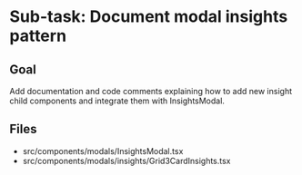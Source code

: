 # Sub-task: Document modal insights pattern

## Goal
Add documentation and code comments explaining how to add new insight child components and integrate them with InsightsModal.

## Files
- src/components/modals/InsightsModal.tsx
- src/components/modals/insights/Grid3CardInsights.tsx